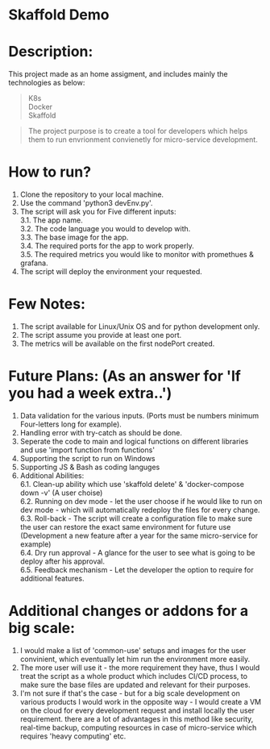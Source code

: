 # Skaffold Demo

# Description:
This project made as an home assigment, and includes mainly the technologies as below: <br  />
>K8s<br  />
>Docker<br  />
>Skaffold<br  />

>The project purpose is to create a tool for developers which helps them to run envrionment convienetly for micro-service development.<br />

# How to run?
1. Clone the repository to your local machine.
2. Use the command 'python3 devEnv.py'.
3. The script will ask you for Five different inputs:
 <br /> 3.1. The app name.
 <br /> 3.2. The code language you would to develop with.
 <br /> 3.3. The base image for the app.
 <br /> 3.4. The required ports for the app to work properly.
 <br /> 3.5. The required metrics you would like to monitor with promethues & grafana.
4. The script will deploy the environment your requested. 


# Few Notes:
1. The script available for Linux/Unix OS and for python development only.
2. The script assume you provide at least one port.
3. The metrics will be available on the first nodePort created.

# Future Plans: (As an answer for 'If you had a week extra..')
1. Data validation for the various inputs. (Ports must be numbers minimum Four-letters long for example).
2. Handling error with try-catch as should be done.
3. Seperate the code to main and logical functions on different libraries and use 'import function from functions'
4. Supporting the script to run on Windows 
5. Supporting JS & Bash as coding languges
6. Additional Abilities:
 <br /> 6.1. Clean-up ability which use 'skaffold delete' & 'docker-compose down -v' (A user choise)
 <br /> 6.2. Running on dev mode - let the user choose if he would like to run on dev mode - which will automatically redeploy the files for every change.
 <br /> 6.3. Roll-back - The script will create a configuration file to make sure the user can restore the exact same environment for future use (Development a new feature after a year for the same micro-service for example)
 <br /> 6.4. Dry run approval - A glance for the user to see what is going to be deploy after his approval.
 <br /> 6.5. Feedback mechanism - Let the developer the option to require for additional features.

# Additional changes or addons for a big scale:
1. I would make a list of 'common-use' setups and images for the user convinient, which eventually let him run the environment more easily.
2. The more user will use it - the more requirement they have, thus I would treat the script as a whole product which includes CI/CD process, to make sure the base files are updated and relevant for their purposes.
3. I'm not sure if that's the case - but for a big scale development on various products I would work in the opposite way - I would create a VM on the cloud for every development request and install locally the user requirement. there are a lot of advantages in this method like security, real-time backup, computing resources in case of micro-service which requires 'heavy computing' etc.

